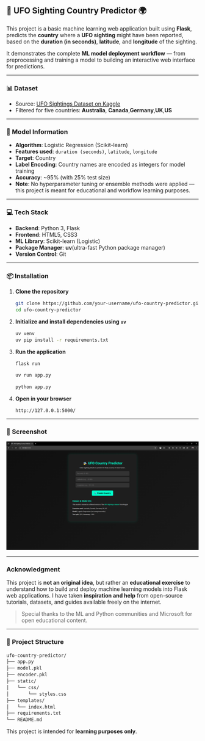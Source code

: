 
## 🚀 UFO Sighting Country Predictor 🌍

This project is a basic machine learning web application built using **Flask**, predicts the **country** where a **UFO sighting** might have been reported, based on the **duration (in seconds)**, **latitude**, and **longitude** of the sighting.

It demonstrates the complete **ML model deployment workflow** — from preprocessing and training a model to building an interactive web interface for predictions.

---

### 📊 Dataset

* Source: [UFO Sightings Dataset on Kaggle](https://www.kaggle.com/datasets/NUFORC/ufo-sightings)
* Filtered for five countries:
  **Australia**, **Canada**,**Germany**,**UK**,**US**

---

### 🧠 Model Information

* **Algorithm**: Logistic Regression (Scikit-learn)
* **Features used**: `duration (seconds)`, `latitude`, `longitude`
* **Target**: Country
* **Label Encoding**: Country names are encoded as integers for model training
* **Accuracy**: \~95% (with 25% test size)
* **Note**: No hyperparameter tuning or ensemble methods were applied — this project is meant for educational and workflow learning purposes.

---

### 💻 Tech Stack

* **Backend**: Python 3, Flask
* **Frontend**: HTML5, CSS3
* **ML Library**: Scikit-learn (Logistic)
* **Package Manager**: **uv**(ultra-fast Python package manager)
* **Version Control**: Git

---

### 📦 Installation

1. **Clone the repository**

   ```bash
   git clone https://github.com/your-username/ufo-country-predictor.git
   cd ufo-country-predictor
   ```

2. **Initialize and install dependencies using `uv`**

   ```bash
   uv venv
   uv pip install -r requirements.txt
   ```

3. **Run the application**

   ```bash
   flask run
   ```
   ```bash
   uv run app.py
   ```
   ```bash
   python app.py
   ```

4. **Open in your browser**

   ```
   http://127.0.0.1:5000/
   ```

---

### 🌟 Screenshot

![App Screenshot](static/images/Screenshot.png)

---

### Acknowledgment

This project is **not an original idea**, but rather an **educational exercise** to understand how to build and deploy machine learning models into Flask web applications.
I have taken **inspiration and help** from open-source tutorials, datasets, and guides available freely on the internet.

> Special thanks to the ML and Python communities and Microsoft for open educational content.

---

### 📁 Project Structure

```bash
ufo-country-predictor/
├── app.py
├── model.pkl
├── encoder.pkl
├── static/
│   └── css/
│       └── styles.css
├── templates/
│   └── index.html
├── requirements.txt
└── README.md
```
This project is intended for **learning purposes only**.